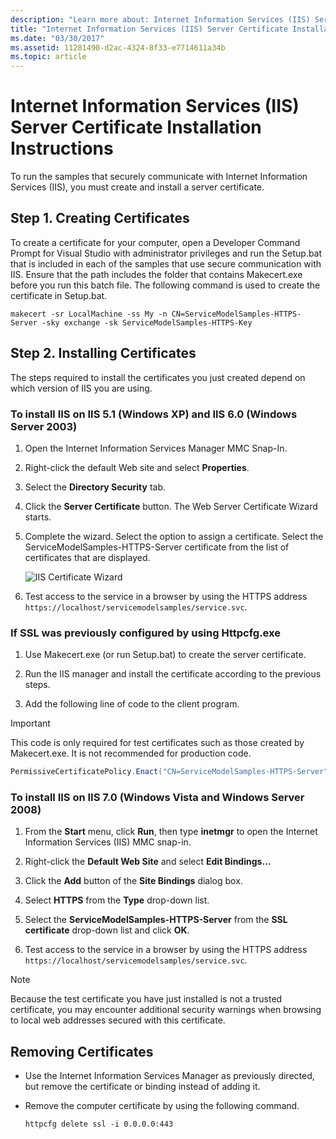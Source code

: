 ```yaml
---
description: "Learn more about: Internet Information Services (IIS) Server Certificate Installation Instructions"
title: "Internet Information Services (IIS) Server Certificate Installation Instructions"
ms.date: "03/30/2017"
ms.assetid: 11281490-d2ac-4324-8f33-e7714611a34b
ms.topic: article
---
```

# Internet Information Services (IIS) Server Certificate Installation Instructions

To run the samples that securely communicate with Internet Information Services (IIS), you must create and install a server certificate.

## Step 1. Creating Certificates

To create a certificate for your computer, open a Developer Command Prompt for Visual Studio with administrator privileges and run the Setup.bat that is included in each of the samples that use secure communication with IIS. Ensure that the path includes the folder that contains Makecert.exe before you run this batch file. The following command is used to create the certificate in Setup.bat.

```console
makecert -sr LocalMachine -ss My -n CN=ServiceModelSamples-HTTPS-Server -sky exchange -sk ServiceModelSamples-HTTPS-Key
```

## Step 2. Installing Certificates

The steps required to install the certificates you just created depend on which version of IIS you are using.

### To install IIS on IIS 5.1 (Windows XP) and IIS 6.0 (Windows Server 2003)

1. Open the Internet Information Services Manager MMC Snap-In.

2. Right-click the default Web site and select **Properties**.

3. Select the **Directory Security** tab.

4. Click the **Server Certificate** button. The Web Server Certificate Wizard starts.

5. Complete the wizard. Select the option to assign a certificate. Select the ServiceModelSamples-HTTPS-Server certificate from the list of certificates that are displayed.

     ![IIS Certificate Wizard](media/iiscertificate-wizard.GIF "IISCertificate_Wizard")

6. Test access to the service in a browser by using the HTTPS address `https://localhost/servicemodelsamples/service.svc`.

### If SSL was previously configured by using Httpcfg.exe

1. Use Makecert.exe (or run Setup.bat) to create the server certificate.

2. Run the IIS manager and install the certificate according to the previous steps.

3. Add the following line of code to the client program.

> [!IMPORTANT]
> This code is only required for test certificates such as those created by Makecert.exe. It is not recommended for production code.

```csharp
PermissiveCertificatePolicy.Enact("CN=ServiceModelSamples-HTTPS-Server");
```

### To install IIS on IIS 7.0 (Windows Vista and Windows Server 2008)

1. From the **Start** menu, click **Run**, then type **inetmgr** to open the Internet Information Services (IIS) MMC snap-in.

2. Right-click the **Default Web Site** and select **Edit Bindings…**

3. Click the **Add** button of the **Site Bindings** dialog box.

4. Select **HTTPS** from the **Type** drop-down list.

5. Select the **ServiceModelSamples-HTTPS-Server** from the **SSL certificate** drop-down list and click **OK**.

6. Test access to the service in a browser by using the HTTPS address `https://localhost/servicemodelsamples/service.svc`.

> [!NOTE]
> Because the test certificate you have just installed is not a trusted certificate, you may encounter additional security warnings when browsing to local web addresses secured with this certificate.

## Removing Certificates

- Use the Internet Information Services Manager as previously directed, but remove the certificate or binding instead of adding it.

- Remove the computer certificate by using the following command.

    ```console
    httpcfg delete ssl -i 0.0.0.0:443
    ```
